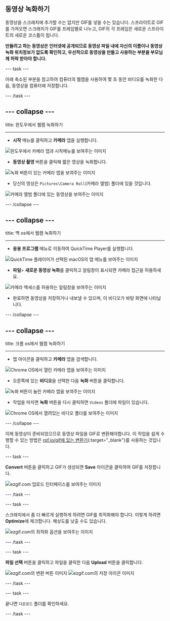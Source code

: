 ## 동영상 녹화하기

동영상을 스크래치에 추가할 수는 없지만 GIF를 넣을 수는 있습니다. 스프라이트로 GIF를 가져오면 스크래치가 GIF를 프레임별로 나누고, GIF의 각 프레임은 새로운 스프라이트의 새로운 코스튬이 됩니다.

**만들려고 하는 동영상은 인터넷에 공개되므로 동영상 파일 내에 자신의 이름이나 동영상 녹화 위치정보가 없도록 확인하고, 우선적으로 동영상을 만들고 사용하는 부분을 부모님께 허락 받아야 합니다.**

--- task ---

아래 축소된 부분을 참고하여 컴퓨터의 웹캠을 사용하여 몇 초 동안 비디오를 녹화한 다음, 동영상을 컴퓨터에 저장합니다.

--- /task ---

--- collapse ---
---

title: 윈도우에서 웹캠 녹화하기

---
- **시작** 메뉴를 클릭하고 **카메라** 앱을 실행합니다.

![윈도우에서 카메라 앱과 시작메뉴를 보여주는 이미지](images/camera-app.png)

- **동영상 촬영** 버튼을 클릭해 짧은 영상을 녹화합니다.

![녹화 버튼이 있는 카메라 앱을 보여주는 이미지](images/record-win.png)

- 당신의 영상은 `Pictures\Camera Roll`(카메라 앨범) 폴더에 있을 것입니다.

![카메라 앨범 폴더에 있는 동영상을 보여주는 이미지](images/camera-roll.png)


--- /collapse ---

--- collapse ---
---

title: 맥 os에서 웹캠 녹화하기

---
- **응용 프로그램** 메뉴로 이동하여 QuickTime Player를 실행합니다.

![QuickTime 플레이어가 선택된 macOS의 앱 메뉴를 보여주는 이미지](images/quicktime.png)

- **파일**> **새로운 동영상 녹화**를 클릭하고 알림창이 표시되면 카메라 접근을 허용하세요.

![카메라 액세스를 허용하는 알림창을 보여주는 이미지](images/allow_cam_macOS.png)

- 완료하면 동영상을 저장하거나 내보낼 수 있으며, 이 비디오가 바탕 화면에 나타납니다.


--- /collapse ---

--- collapse ---
---

title: 크롬 os에서 웹캠 녹화하기

---

- 앱 아이콘을 클릭하고 **카메라** 앱을 검색합니다.

![Chrome OS에서 열린 카메라 앱을 보여주는 이미지](images/opencamera.png)

- 오른쪽에 있는 **비디오**을 선택한 다음 **녹화** 버튼을 클릭합니다.

![녹화 버튼이 눌린 카메라 앱을 보여주는 이미지](images/hitrecord.png)

- 작업을 마치면 **녹화** 버튼을 다시 클릭하면 `Videos` 폴더에 파일이 있습니다.

![Chrome OS에서 열려있는 비디오 폴더를 보여주는 이미지](images/videosfolder.png)

--- /collapse ---

이제 동영상이 준비되었으므로 동영상 파일을 GIF로 변환해야합니다. 이 작업을 쉽게 수행할 수 있는 방법은 [rpf.io/gif에 있는 변환기](https://rpf.io/gif){:target="_blank"}를 사용하는 것입니다.

--- task ---

**Convert** 버튼을 클릭하고 GIF가 생성되면 **Save** 아이콘을 클릭하여 GIF를 저장합니다.

![ezgif.com 업로드 인터페이스를 보여주는 이미지](images/ezgif-upload.png)

--- /task ---

--- task ---

스크래치에서 좀 더 빠르게 실행하게 하려면 GIF를 최적화해야 합니다. 이렇게 하려면 **Optimize**에 체크합니다. 해상도를 낮출 수도 있습니다.

![ezgif.com의 최적화 옵션을 보여주는 이미지](images/optimise-gif.png)

--- /task ---

--- task ---

**파일 선택** 버튼을 클릭하고 파일을 클릭한 다음 **Upload** 버튼을 클릭합니다.

![ezgif.com의 변환 버튼 이미지](images/convert_btn.png) ![ezgif.com의 저장 아이콘 이미지](images/save_icon.png)

--- /task ---


--- task ---

끝나면 `다운로드` 폴더를 확인하세요.

--- /task ---




